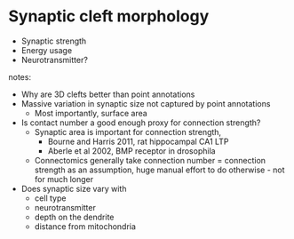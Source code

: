 # Synaptic cleft morphology

- Synaptic strength
- Energy usage
- Neurotransmitter?

notes:

- Why are 3D clefts better than point annotations
- Massive variation in synaptic size not captured by point annotations
    - Most importantly, surface area
- Is contact number a good enough proxy for connection strength?
    - Synaptic area is important for connection strength,
        - Bourne and Harris 2011, rat hippocampal CA1 LTP
        - Aberle et al 2002, BMP receptor in drosophila
    - Connectomics generally take connection number = connection strength
    as an assumption, huge manual effort to do otherwise - not for much longer
- Does synaptic size vary with
    - cell type
    - neurotransmitter
    - depth on the dendrite
    - distance from mitochondria

